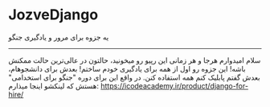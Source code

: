 # JozveDjango
یه جزوه برای مرور و یادگیری جنگو

---
سلام امیدوارم هرجا و هر زمانی این رپیو رو میخونید، حالتون در عالی‌ترین حالت ممکنش باشه! 
این جزوه رو اول از همه برای یادگیری خودم ساختم! بعدش برای دانشجوهام، بعدش گفتم پابلیک کنم همه استفاده کنن. 
در واقع این برای دوره "جنگو برای استخدامی" هستش که لینکشو اینجا میذارم:
https://icodeacademy.ir/product/django-for-hire/
